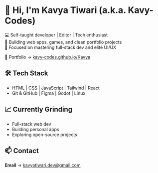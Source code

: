 # 👋 Hi, I'm Kavya Tiwari (a.k.a. Kavy-Codes)
💻 Self-taught developer | Editor | Tech enthusiast  
🚀 Building web apps, games, and clean portfolio projects  
🎯 Focused on mastering full-stack dev and elite UI/UX

🔗 Portfolio → [kavy-codes.github.io/Kavya](https://kavy-codes.github.io/Kavya)

## 🛠️ Tech Stack
- HTML | CSS | JavaScript | Tailwind | React
- Git & GitHub | Figma | Godot | Linux

## 📈 Currently Grinding
- Full-stack web dev
- Building personal apps
- Exploring open-source projects

## 📫 Contact
**Email** → kavyatiwari.dev@gmail.com  
